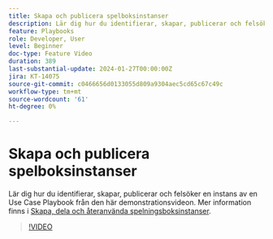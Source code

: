 ```yaml
---
title: Skapa och publicera spelboksinstanser
description: Lär dig hur du identifierar, skapar, publicerar och felsöker en instans av en Use Case Playbook från den här demonstrationsvideon.
feature: Playbooks
role: Developer, User
level: Beginner
doc-type: Feature Video
duration: 389
last-substantial-update: 2024-01-27T00:00:00Z
jira: KT-14075
source-git-commit: c0466656d0133055d809a9304aec5cd65c67c49c
workflow-type: tm+mt
source-wordcount: '61'
ht-degree: 0%

---
```



# Skapa och publicera spelboksinstanser

Lär dig hur du identifierar, skapar, publicerar och felsöker en instans av en Use Case Playbook från den här demonstrationsvideon. Mer information finns i [Skapa, dela och återanvända spelningsboksinstanser](https://experienceleague.adobe.com/docs/experience-platform/use-case-playbooks/playbooks/create-share-reuse.html).

>[!VIDEO](https://video.tv.adobe.com/v/3427058/?learn=on)
